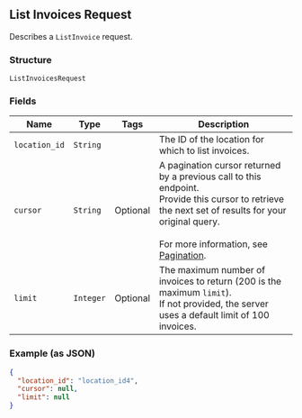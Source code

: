 ## List Invoices Request

Describes a `ListInvoice` request.

### Structure

`ListInvoicesRequest`

### Fields

| Name | Type | Tags | Description |
|  --- | --- | --- | --- |
| `location_id` | `String` |  | The ID of the location for which to list invoices. |
| `cursor` | `String` | Optional | A pagination cursor returned by a previous call to this endpoint. <br>Provide this cursor to retrieve the next set of results for your original query.<br><br>For more information, see [Pagination](https://developer.squareup.com/docs/docs/working-with-apis/pagination). |
| `limit` | `Integer` | Optional | The maximum number of invoices to return (200 is the maximum `limit`). <br>If not provided, the server <br>uses a default limit of 100 invoices. |

### Example (as JSON)

```json
{
  "location_id": "location_id4",
  "cursor": null,
  "limit": null
}
```

